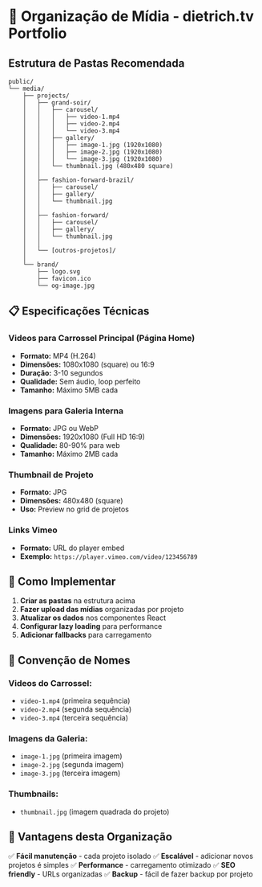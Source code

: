 # 📁 Organização de Mídia - dietrich.tv Portfolio

## Estrutura de Pastas Recomendada

```
public/
└── media/
    ├── projects/
    │   ├── grand-soir/
    │   │   ├── carousel/
    │   │   │   ├── video-1.mp4
    │   │   │   ├── video-2.mp4
    │   │   │   └── video-3.mp4
    │   │   ├── gallery/
    │   │   │   ├── image-1.jpg (1920x1080)
    │   │   │   ├── image-2.jpg (1920x1080)
    │   │   │   └── image-3.jpg (1920x1080)
    │   │   └── thumbnail.jpg (480x480 square)
    │   │
    │   ├── fashion-forward-brazil/
    │   │   ├── carousel/
    │   │   ├── gallery/
    │   │   └── thumbnail.jpg
    │   │
    │   ├── fashion-forward/
    │   │   ├── carousel/
    │   │   ├── gallery/
    │   │   └── thumbnail.jpg
    │   │
    │   └── [outros-projetos]/
    │
    └── brand/
        ├── logo.svg
        ├── favicon.ico
        └── og-image.jpg
```

## 📋 Especificações Técnicas

### Videos para Carrossel Principal (Página Home)
- **Formato:** MP4 (H.264)
- **Dimensões:** 1080x1080 (square) ou 16:9
- **Duração:** 3-10 segundos
- **Qualidade:** Sem áudio, loop perfeito
- **Tamanho:** Máximo 5MB cada

### Imagens para Galeria Interna
- **Formato:** JPG ou WebP
- **Dimensões:** 1920x1080 (Full HD 16:9)
- **Qualidade:** 80-90% para web
- **Tamanho:** Máximo 2MB cada

### Thumbnail de Projeto
- **Formato:** JPG
- **Dimensões:** 480x480 (square)
- **Uso:** Preview no grid de projetos

### Links Vimeo
- **Formato:** URL do player embed
- **Exemplo:** `https://player.vimeo.com/video/123456789`

## 🔧 Como Implementar

1. **Criar as pastas** na estrutura acima
2. **Fazer upload das mídias** organizadas por projeto
3. **Atualizar os dados** nos componentes React
4. **Configurar lazy loading** para performance
5. **Adicionar fallbacks** para carregamento

## 📝 Convenção de Nomes

### Videos do Carrossel:
- `video-1.mp4` (primeira sequência)
- `video-2.mp4` (segunda sequência)  
- `video-3.mp4` (terceira sequência)

### Imagens da Galeria:
- `image-1.jpg` (primeira imagem)
- `image-2.jpg` (segunda imagem)
- `image-3.jpg` (terceira imagem)

### Thumbnails:
- `thumbnail.jpg` (imagem quadrada do projeto)

## 🚀 Vantagens desta Organização

✅ **Fácil manutenção** - cada projeto isolado
✅ **Escalável** - adicionar novos projetos é simples
✅ **Performance** - carregamento otimizado
✅ **SEO friendly** - URLs organizadas
✅ **Backup** - fácil de fazer backup por projeto
